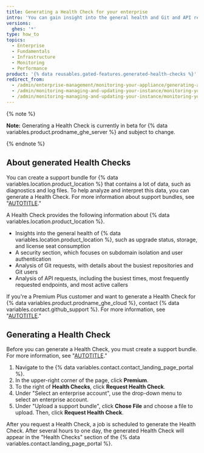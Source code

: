 ```yaml
---
title: Generating a Health Check for your enterprise
intro: 'You can gain insight into the general health and Git and API requests of {% data variables.location.product_location %} by generating a Health Check.'
versions:
  ghes: '*'
type: how_to
topics:
  - Enterprise
  - Fundamentals
  - Infrastructure
  - Monitoring
  - Performance
product: '{% data reusables.gated-features.generated-health-checks %}'
redirect_from:
  - /admin/enterprise-management/monitoring-your-appliance/generating-a-health-check-for-your-enterprise
  - /admin/monitoring-managing-and-updating-your-instance/monitoring-your-appliance/generating-a-health-check-for-your-enterprise
  - /admin/monitoring-managing-and-updating-your-instance/monitoring-your-instance/generating-a-health-check-for-your-enterprise
---
```


{% note %}

**Note:** Generating a Health Check is currently in beta for {% data variables.product.prodname_ghe_server %} and subject to change.

{% endnote %}

## About generated Health Checks

You can create a support bundle for {% data variables.location.product_location %} that contains a lot of data, such as diagnostics and log files. To help analyze and interpret this data, you can generate a Health Check. For more information about support bundles, see "[AUTOTITLE](/support/contacting-github-support/providing-data-to-github-support#creating-and-sharing-support-bundles)."

A Health Check provides the following information about {% data variables.location.product_location %}.
* Insights into the general health of {% data variables.location.product_location %}, such as upgrade status, storage, and license seat consumption
* A security section, which focuses on subdomain isolation and user authentication
* Analysis of Git requests, with details about the busiest repositories and Git users
* Analysis of API requests, including the busiest times, most frequently requested endpoints, and most active callers

If you're a Premium Plus customer and want to generate a Health Check for {% data variables.product.prodname_ghe_cloud %}, contact {% data variables.contact.github_support %}. For more information, see "[AUTOTITLE](/support/contacting-github-support/creating-a-support-ticket)."

## Generating a Health Check

Before you can generate a Health Check, you must create a support bundle. For more information, see "[AUTOTITLE](/support/contacting-github-support/providing-data-to-github-support#creating-and-sharing-support-bundles)."

1. Navigate to the {% data variables.contact.contact_landing_page_portal %}.
1. In the upper-right corner of the page, click **Premium**.
1. To the right of **Health Checks**, click **Request Health Check**.
1. Under "Select an enterprise account", use the drop-down menu to select an enterprise account.
1. Under "Upload a support bundle", click **Chose File** and choose a file to upload. Then, click **Request Health Check**.

After you request a Health Check, a job is scheduled to generate the Health Check. After several hours to one day, the generated Health Check will appear in the "Health Checks" section of the {% data variables.contact.landing_page_portal %}.
